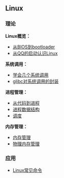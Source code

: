 ## Linux

### 理论

**Linux概览：**

- [从BIOS到bootloader](_source/操作系统/从BIOS到bootloader.md)
- [从QQ的启动认识Linux](_source/操作系统/从QQ的启动认识Linux.md)

**系统调用：**

- [学会几个系统调用](_source/操作系统/学会几个系统调用.md)
- [glibc对系统调用的封装](_source/操作系统/glibc对系统调用的封装.md)

**进程管理：**

- [从代码到进程](_source/操作系统/从代码到进程.md)
- [进程数据结构](_source/操作系统/进程数据结构.md)
- [调度](_source/操作系统/调度.md)

**内存管理：**

- [内存管理](_source/操作系统/内存管理.md)
- [物理内存管理](_source/操作系统/物理内存管理.md)

### 应用

- [Linux常见命令](_source/操作系统/Linux常见命令.md)